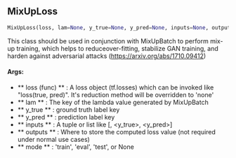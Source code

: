 ## MixUpLoss
```python
MixUpLoss(loss, lam=None, y_true=None, y_pred=None, inputs=None, outputs=None, mode=None)
```
This class should be used in conjunction with MixUpBatch to perform mix-up training, which helps to reduceover-fitting, stabilize GAN training, and harden against adversarial attacks (https://arxiv.org/abs/1710.09412)

#### Args:

* ** loss (func) ** :  A loss object (tf.losses) which can be invoked like "loss(true, pred)". It's reduction method    will be overridden to 'none'
* ** lam ** :  The key of the lambda value generated by MixUpBatch
* ** y_true ** :  ground truth label key
* ** y_pred ** :  prediction label key
* ** inputs ** :  A tuple or list like [<lam>, <y_true>, <y_pred>]
* ** outputs ** :  Where to store the computed loss value (not required under normal use cases)
* ** mode ** :  'train', 'eval', 'test', or None